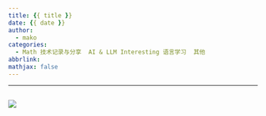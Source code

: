 ```yaml
---
title: {{ title }}
date: {{ date }}
author:
  - mako
categories:
  - Math 技术记录与分享  AI & LLM Interesting 语言学习  其他
abbrlink: 
mathjax: false
---
```

>  
<!--more-->
----
## 



<img src = "https://cdn.jsdelivr.net/gh/zhu-jl18/cdn4blog/avatar/avatar.jpg" style= "width: auto ">

